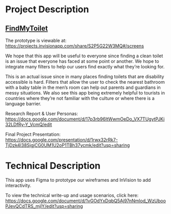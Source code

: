 # Project Description
## [FindMyToilet](https://projects.invisionapp.com/share/S2P5G22W3MQ#/screens)

The prototype is viewable at: https://projects.invisionapp.com/share/S2P5G22W3MQ#/screens

We hope that this app will be useful to everyone since finding a clean toilet is an issue that everyone has faced at some point or another. We hope to integrate many filters to help our users find exactly what they’re looking for. 

This is an actual issue since in many places finding toilets that are disability accessible is hard. Filters that allow the user to check the nearest bathroom with a baby table in the men’s room can help out parents and guardians in messy situations. We also see this app being extremely helpful to tourists in countries where they’re not familiar with the culture or where there is a language barrier. 

Research Report & User Personas: https://docs.google.com/document/d/17p3rb96ItWwmOeDo_VX7TUgytPJKi32LDfRy-Y_VcmQ/edit

Final Project Presentation: https://docs.google.com/presentation/d/1rwx32rRk7-TjDzk4l38SjgjCG0UM1U2oP1TBh37ycmk/edit?usp=sharing

# Technical Description
This app uses Figma to prototype our wireframes and InVision to add interactivity.

To view the technical write-up and usage scenarios, click here: https://docs.google.com/document/d/1vGOdYxDqbQ5Aj97nNmlod_WzUbooPJevQCdTRS_mjlY/edit?usp=sharing
